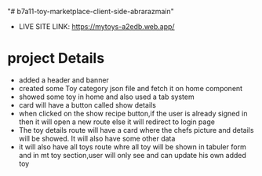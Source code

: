 "# b7a11-toy-marketplace-client-side-abrarazmain"

* LIVE SITE LINK: https://mytoys-a2edb.web.app/
# project Details

* added a header and banner
* created some Toy category json file and fetch it on home component
* showed some toy in home and also used a tab system
* card will have a button called show details
* when clicked on the show recipe button,if the user is already signed in then it will open a new route else it will redirect to login page
* The toy details route will have a card where the chefs picture and details will be showed. It will also have some other data
* it will also have all toys route whre all toy will be shown in tabuler form
 and in mt toy section,user will only see and can update his own added toy